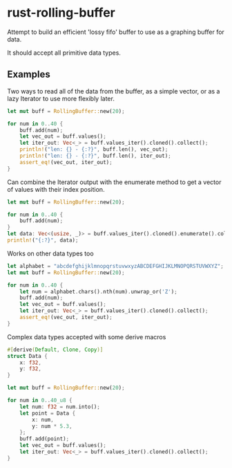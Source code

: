 # rust-rolling-buffer

Attempt to build an efficient 'lossy fifo' buffer to use as a graphing buffer for data.

It should accept all primitive data types.

## Examples

Two ways to read all of the data from the buffer, as a simple vector, or as a lazy Iterator to use more flexibly later.

```Rust
let mut buff = RollingBuffer::new(20);

for num in 0..40 {
    buff.add(num);
    let vec_out = buff.values();
    let iter_out: Vec<_> = buff.values_iter().cloned().collect();
    println!("len: {} - {:?}", buff.len(), vec_out);
    println!("len: {} - {:?}", buff.len(), iter_out);
    assert_eq!(vec_out, iter_out);
}
```

Can combine the Iterator output with the enumerate method to get a vector of values with their index position.

```Rust
let mut buff = RollingBuffer::new(20);

for num in 0..40 {
    buff.add(num);
}
let data: Vec<(usize, _)> = buff.values_iter().cloned().enumerate().collect();
println!("{:?}", data);
```

Works on other data types too

```Rust
let alphabet = "abcdefghijklmnopqrstuvwxyzABCDEFGHIJKLMNOPQRSTUVWXYZ";
let mut buff = RollingBuffer::new(20);

for num in 0..40 {
    let num = alphabet.chars().nth(num).unwrap_or('Z');
    buff.add(num);
    let vec_out = buff.values();
    let iter_out: Vec<_> = buff.values_iter().cloned().collect();
    assert_eq!(vec_out, iter_out);
}
```

Complex data types accepted with some derive macros

```Rust
#[derive(Default, Clone, Copy)]
struct Data {
    x: f32,
    y: f32,
}

let mut buff = RollingBuffer::new(20);

for num in 0..40_u8 {
    let num: f32 = num.into();
    let point = Data {
        x: num,
        y: num * 5.3,
    };
    buff.add(point);
    let vec_out = buff.values();
    let iter_out: Vec<_> = buff.values_iter().cloned().collect();
}
```
